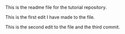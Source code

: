 This is the readme file for the tutorial repository.

This is the first edit I have made to the file.

This is the second edit to the file and the third commit.
